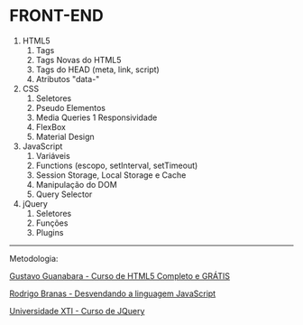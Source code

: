 # FRONT-END

1. HTML5
	1. Tags
	1. Tags Novas do HTML5
	1. Tags do HEAD (meta, link, script)
	1. Atributos "data-"
1. CSS
	1. Seletores
	1. Pseudo Elementos
	1. Media Queries
	1 Responsividade
	1. FlexBox
	1. Material Design
1. JavaScript
	1. Variáveis
	1. Functions (escopo, setInterval, setTimeout)
	1. Session Storage, Local Storage e Cache
	1. Manipulação do DOM
	1. Query Selector
1. jQuery
	1. Seletores
	1. Funções
	1. Plugins

------

Metodologia:

[Gustavo Guanabara - Curso de HTML5 Completo e GRÁTIS](https://www.youtube.com/watch?v=epDCjksKMok&list=PLHz_AreHm4dlAnJ_jJtV29RFxnPHDuk9o)

[Rodrigo Branas - Desvendando a linguagem JavaScript](https://www.youtube.com/watch?v=093dIOCNeIc&list=PLQCmSnNFVYnT1-oeDOSBnt164802rkegc)

[Universidade XTI - Curso de JQuery](https://www.youtube.com/watch?v=YOTFZx9CeX4&list=PLxQNfKs8YwvGOv4evjpsB3JWWZnYChp04)
